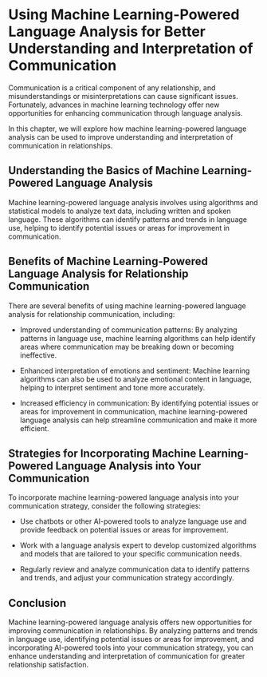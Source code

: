 Using Machine Learning-Powered Language Analysis for Better Understanding and Interpretation of Communication
=========================================================================================================================================================

Communication is a critical component of any relationship, and misunderstandings or misinterpretations can cause significant issues. Fortunately, advances in machine learning technology offer new opportunities for enhancing communication through language analysis.

In this chapter, we will explore how machine learning-powered language analysis can be used to improve understanding and interpretation of communication in relationships.

Understanding the Basics of Machine Learning-Powered Language Analysis
----------------------------------------------------------------------

Machine learning-powered language analysis involves using algorithms and statistical models to analyze text data, including written and spoken language. These algorithms can identify patterns and trends in language use, helping to identify potential issues or areas for improvement in communication.

Benefits of Machine Learning-Powered Language Analysis for Relationship Communication
-------------------------------------------------------------------------------------

There are several benefits of using machine learning-powered language analysis for relationship communication, including:

* Improved understanding of communication patterns: By analyzing patterns in language use, machine learning algorithms can help identify areas where communication may be breaking down or becoming ineffective.

* Enhanced interpretation of emotions and sentiment: Machine learning algorithms can also be used to analyze emotional content in language, helping to interpret sentiment and tone more accurately.

* Increased efficiency in communication: By identifying potential issues or areas for improvement in communication, machine learning-powered language analysis can help streamline communication and make it more efficient.

Strategies for Incorporating Machine Learning-Powered Language Analysis into Your Communication
-----------------------------------------------------------------------------------------------

To incorporate machine learning-powered language analysis into your communication strategy, consider the following strategies:

* Use chatbots or other AI-powered tools to analyze language use and provide feedback on potential issues or areas for improvement.

* Work with a language analysis expert to develop customized algorithms and models that are tailored to your specific communication needs.

* Regularly review and analyze communication data to identify patterns and trends, and adjust your communication strategy accordingly.

Conclusion
----------

Machine learning-powered language analysis offers new opportunities for improving communication in relationships. By analyzing patterns and trends in language use, identifying potential issues or areas for improvement, and incorporating AI-powered tools into your communication strategy, you can enhance understanding and interpretation of communication for greater relationship satisfaction.

